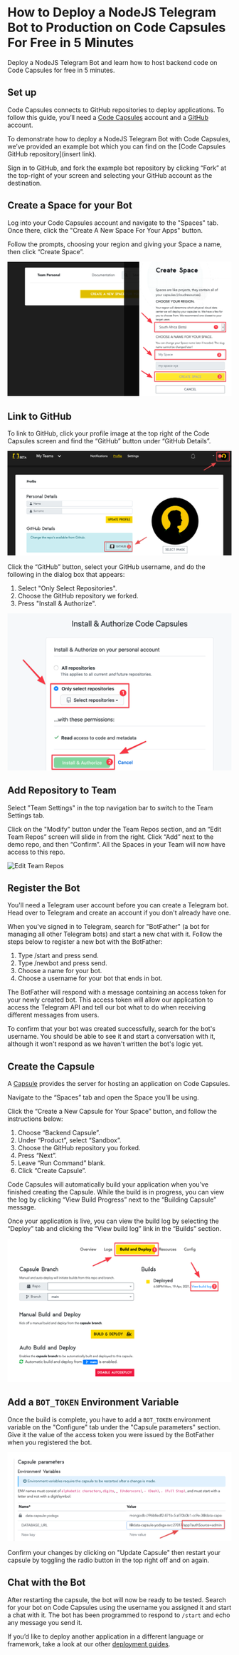 # How to Deploy a NodeJS Telegram Bot to Production on Code Capsules For Free in 5 Minutes

Deploy a NodeJS Telegram Bot and learn how to host backend code on Code Capsules for free in 5 minutes.

## Set up

Code Capsules connects to GitHub repositories to deploy applications. To follow this guide, you’ll need a [Code Capsules](https://codecapsules.io/) account and a [GitHub](https://github.com/) account.

To demonstrate how to deploy a NodeJS Telegram Bot with Code Capsules, we’ve provided an example bot which you can find on the [Code Capsules GitHub repository](insert link).

Sign in to GitHub, and fork the example bot repository by clicking “Fork” at the top-right of your screen and selecting your GitHub account as the destination.

## Create a Space for your Bot

Log into your Code Capsules account and navigate to the "Spaces" tab. Once there, click the "Create A New Space For Your Apps" button. 

Follow the prompts, choosing your region and giving your Space a name, then click “Create Space”.

![space name](../assets/deployment/express/space-name.png)

## Link to GitHub

To link to GitHub, click your profile image at the top right of the Code Capsules screen and find the “GitHub” button under “GitHub Details”.

![GitHub button](../assets/deployment/express/git-button.png)

Click the “GitHub” button, select your GitHub username, and do the following in the dialog box that appears:

1. Select "Only Select Repositories".
2. Choose the GitHub repository we forked.
3. Press "Install & Authorize".

![Install & authorize github](../assets/deployment/express/github-integration.png)

## Add Repository to Team

Select "Team Settings" in the top navigation bar to switch to the Team Settings tab.

Click on the "Modify" button under the Team Repos section, and an “Edit Team Repos” screen will slide in from the right. Click “Add” next to the demo repo, and then “Confirm”. All the Spaces in your Team will now have access to this repo.

![Edit Team Repos](../assets/deployment/python/team-repos.gif)

## Register the Bot

You'll need a Telegram user account before you can create a Telegram bot. Head over to Telegram and create an account if you don't already have one.

When you've signed in to Telegram, search for "BotFather" (a bot for managing all other Telegram bots) and start a new chat with it. Follow the steps below to register a new bot with the BotFather:

1. Type /start and press send.
2. Type /newbot and press send.
3. Choose a name for your bot.
4. Choose a username for your bot that ends in bot.

The BotFather will respond with a message containing an access token for your newly created bot. This access token will allow our application to access the Telegram API and tell our bot what to do when receiving different messages from users.

To confirm that your bot was created successfully, search for the bot's username. You should be able to see it and start a conversation with it, although it won't respond as we haven't written the bot's logic yet.

## Create the Capsule

A [Capsule](https://codecapsules.io/docs/FAQ/what-is-a-capsule/) provides the server for hosting an application on Code Capsules.

Navigate to the “Spaces” tab and open the Space you’ll be using.

Click the “Create a New Capsule for Your Space” button, and follow the instructions below:

1. Choose “Backend Capsule”.
2. Under “Product”, select “Sandbox”.
3. Choose the GitHub repository you forked.
4. Press “Next”.
5. Leave “Run Command” blank.
6. Click “Create Capsule”.

Code Capsules will automatically build your application when you’ve finished creating the Capsule. While the build is in progress, you can view the log by clicking “View Build Progress” next to the “Building Capsule” message.

Once your application is live, you can view the build log by selecting the “Deploy” tab and clicking the “View build log” link in the “Builds” section.

![Build logs](../assets/deployment/express/backend-capsule-build-logs.png)

## Add a `BOT_TOKEN` Environment Variable

Once the build is complete, you have to add a `BOT_TOKEN` environment variable on the "Configure" tab under the "Capsule parameters" section. Give it the value of the access token you were issued by the BotFather when you registered the bot.

![Add a `BOT_TOKEN` Environment Variable](../assets/deployment/mern/edit-database-url.png)

Confirm your changes by clicking on "Update Capsule" then restart your capsule by toggling the radio button in the top right off and on again.

## Chat with the Bot

After restarting the capsule, the bot will now be ready to be tested. Search for your bot on Code Capsules using the username you assigned it and start a chat with it. The bot has been programmed to respond to `/start` and echo any message you send it.

If you’d like to deploy another application in a different language or framework, take a look at our other [deployment guides](/docs/deployment/).
